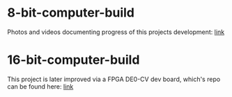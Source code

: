 # 8-bit-computer-build
Photos and videos documenting progress of this projects development: [link](https://imgur.com/gallery/DWOHOov)

# 16-bit-computer-build
This project is later improved via a FPGA DE0-CV dev board, which's repo can be found here: [link](https://github.com/O11WL1D/16_bit_computer)

